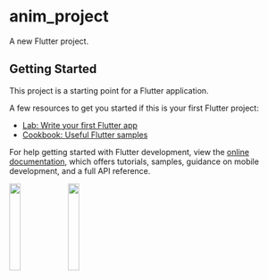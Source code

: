 # anim_project

A new Flutter project.

## Getting Started

This project is a starting point for a Flutter application.

A few resources to get you started if this is your first Flutter project:

- [Lab: Write your first Flutter app](https://docs.flutter.dev/get-started/codelab)
- [Cookbook: Useful Flutter samples](https://docs.flutter.dev/cookbook)

For help getting started with Flutter development, view the
[online documentation](https://docs.flutter.dev/), which offers tutorials,
samples, guidance on mobile development, and a full API reference.

<p>
<img src="https://user-images.githubusercontent.com/119030630/236859618-b05947cb-3b5b-48ae-b9db-4a10272affe1.png" height="20%" width="20%">
<img src="https://user-images.githubusercontent.com/119030630/236859627-252b708b-8e2e-4bad-ac94-f8d298c677e5.png" height="20%" width="20%">
</p>
